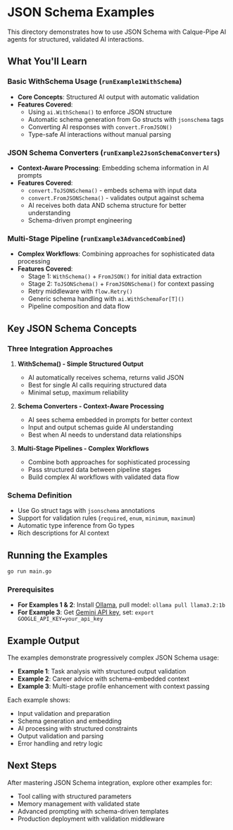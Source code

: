 # JSON Schema Examples

This directory demonstrates how to use JSON Schema with Calque-Pipe AI agents for structured, validated AI interactions.

## What You'll Learn

### Basic WithSchema Usage (`runExample1WithSchema`)

- **Core Concepts**: Structured AI output with automatic validation
- **Features Covered**:
  - Using `ai.WithSchema()` to enforce JSON structure
  - Automatic schema generation from Go structs with `jsonschema` tags
  - Converting AI responses with `convert.FromJSON()`
  - Type-safe AI interactions without manual parsing

### JSON Schema Converters (`runExample2JsonSchemaConverters`)

- **Context-Aware Processing**: Embedding schema information in AI prompts
- **Features Covered**:
  - `convert.ToJSONSchema()` - embeds schema with input data
  - `convert.FromJSONSchema()` - validates output against schema
  - AI receives both data AND schema structure for better understanding
  - Schema-driven prompt engineering

### Multi-Stage Pipeline (`runExample3AdvancedCombined`)

- **Complex Workflows**: Combining approaches for sophisticated data processing
- **Features Covered**:
  - Stage 1: `WithSchema()` + `FromJSON()` for initial data extraction
  - Stage 2: `ToJSONSchema()` + `FromJSONSchema()` for context passing
  - Retry middleware with `flow.Retry()`
  - Generic schema handling with `ai.WithSchemaFor[T]()`
  - Pipeline composition and data flow

## Key JSON Schema Concepts

### Three Integration Approaches

1. **WithSchema() - Simple Structured Output**
   - AI automatically receives schema, returns valid JSON
   - Best for single AI calls requiring structured data
   - Minimal setup, maximum reliability

2. **Schema Converters - Context-Aware Processing**
   - AI sees schema embedded in prompts for better context
   - Input and output schemas guide AI understanding
   - Best when AI needs to understand data relationships

3. **Multi-Stage Pipelines - Complex Workflows**
   - Combine both approaches for sophisticated processing
   - Pass structured data between pipeline stages
   - Build complex AI workflows with validated data flow

### Schema Definition

- Use Go struct tags with `jsonschema` annotations
- Support for validation rules (`required`, `enum`, `minimum`, `maximum`)
- Automatic type inference from Go types
- Rich descriptions for AI context

## Running the Examples

```bash
go run main.go
```

### Prerequisites

- **For Examples 1 & 2**: Install [Ollama](https://ollama.ai), pull model: `ollama pull llama3.2:1b`
- **For Example 3**: Get [Gemini API key](https://aistudio.google.com/app/apikey), set: `export GOOGLE_API_KEY=your_api_key`

## Example Output

The examples demonstrate progressively complex JSON Schema usage:

- **Example 1**: Task analysis with structured output validation
- **Example 2**: Career advice with schema-embedded context
- **Example 3**: Multi-stage profile enhancement with context passing

Each example shows:
- Input validation and preparation
- Schema generation and embedding
- AI processing with structured constraints
- Output validation and parsing
- Error handling and retry logic

## Next Steps

After mastering JSON Schema integration, explore other examples for:
- Tool calling with structured parameters
- Memory management with validated state
- Advanced prompting with schema-driven templates
- Production deployment with validation middleware
